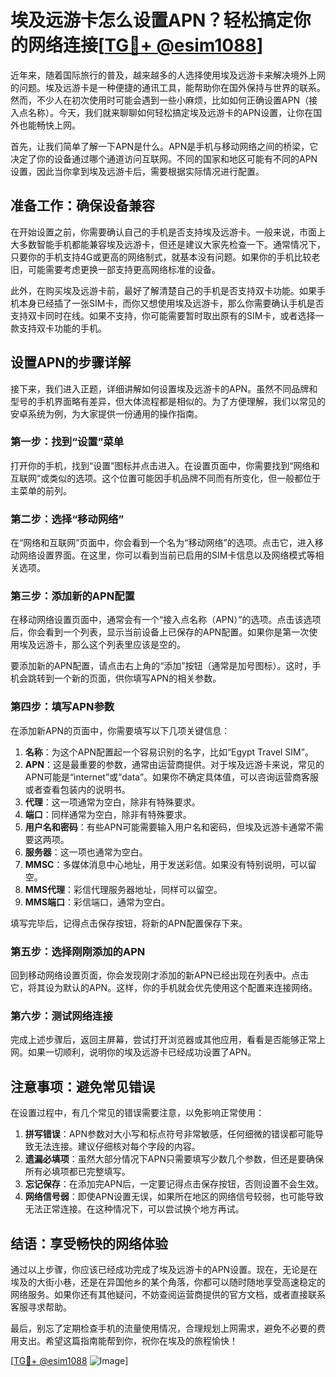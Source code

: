 # 埃及远游卡怎么设置APN？轻松搞定你的网络连接[[TG💪+ @esim1088](https://t.me/s/esim1088)]

近年来，随着国际旅行的普及，越来越多的人选择使用埃及远游卡来解决境外上网的问题。埃及远游卡是一种便捷的通讯工具，能帮助你在国外保持与世界的联系。然而，不少人在初次使用时可能会遇到一些小麻烦，比如如何正确设置APN（接入点名称）。今天，我们就来聊聊如何轻松搞定埃及远游卡的APN设置，让你在国外也能畅快上网。

首先，让我们简单了解一下APN是什么。APN是手机与移动网络之间的桥梁，它决定了你的设备通过哪个通道访问互联网。不同的国家和地区可能有不同的APN设置，因此当你拿到埃及远游卡后，需要根据实际情况进行配置。

## 准备工作：确保设备兼容

在开始设置之前，你需要确认自己的手机是否支持埃及远游卡。一般来说，市面上大多数智能手机都能兼容埃及远游卡，但还是建议大家先检查一下。通常情况下，只要你的手机支持4G或更高的网络制式，就基本没有问题。如果你的手机比较老旧，可能需要考虑更换一部支持更高网络标准的设备。

此外，在购买埃及远游卡前，最好了解清楚自己的手机是否支持双卡功能。如果手机本身已经插了一张SIM卡，而你又想使用埃及远游卡，那么你需要确认手机是否支持双卡同时在线。如果不支持，你可能需要暂时取出原有的SIM卡，或者选择一款支持双卡功能的手机。

## 设置APN的步骤详解

接下来，我们进入正题，详细讲解如何设置埃及远游卡的APN。虽然不同品牌和型号的手机界面略有差异，但大体流程都是相似的。为了方便理解，我们以常见的安卓系统为例，为大家提供一份通用的操作指南。

### 第一步：找到“设置”菜单

打开你的手机，找到“设置”图标并点击进入。在设置页面中，你需要找到“网络和互联网”或类似的选项。这个位置可能因手机品牌不同而有所变化，但一般都位于主菜单的前列。

### 第二步：选择“移动网络”

在“网络和互联网”页面中，你会看到一个名为“移动网络”的选项。点击它，进入移动网络设置界面。在这里，你可以看到当前已启用的SIM卡信息以及网络模式等相关选项。

### 第三步：添加新的APN配置

在移动网络设置页面中，通常会有一个“接入点名称（APN）”的选项。点击该选项后，你会看到一个列表，显示当前设备上已保存的APN配置。如果你是第一次使用埃及远游卡，那么这个列表里应该是空的。

要添加新的APN配置，请点击右上角的“添加”按钮（通常是加号图标）。这时，手机会跳转到一个新的页面，供你填写APN的相关参数。

### 第四步：填写APN参数

在添加新APN的页面中，你需要填写以下几项关键信息：

1. **名称**：为这个APN配置起一个容易识别的名字，比如“Egypt Travel SIM”。
2. **APN**：这是最重要的参数，通常由运营商提供。对于埃及远游卡来说，常见的APN可能是“internet”或“data”。如果你不确定具体值，可以咨询运营商客服或者查看包装内的说明书。
3. **代理**：这一项通常为空白，除非有特殊要求。
4. **端口**：同样通常为空白，除非有特殊要求。
5. **用户名和密码**：有些APN可能需要输入用户名和密码，但埃及远游卡通常不需要这两项。
6. **服务器**：这一项也通常为空白。
7. **MMSC**：多媒体消息中心地址，用于发送彩信。如果没有特别说明，可以留空。
8. **MMS代理**：彩信代理服务器地址，同样可以留空。
9. **MMS端口**：彩信端口，通常为空白。

填写完毕后，记得点击保存按钮，将新的APN配置保存下来。

### 第五步：选择刚刚添加的APN

回到移动网络设置页面，你会发现刚才添加的新APN已经出现在列表中。点击它，将其设为默认的APN。这样，你的手机就会优先使用这个配置来连接网络。

### 第六步：测试网络连接

完成上述步骤后，返回主屏幕，尝试打开浏览器或其他应用，看看是否能够正常上网。如果一切顺利，说明你的埃及远游卡已经成功设置了APN。

## 注意事项：避免常见错误

在设置过程中，有几个常见的错误需要注意，以免影响正常使用：

1. **拼写错误**：APN参数对大小写和标点符号非常敏感，任何细微的错误都可能导致无法连接。建议仔细核对每个字段的内容。
2. **遗漏必填项**：虽然大部分情况下APN只需要填写少数几个参数，但还是要确保所有必填项都已完整填写。
3. **忘记保存**：在添加完APN后，一定要记得点击保存按钮，否则设置不会生效。
4. **网络信号弱**：即使APN设置无误，如果所在地区的网络信号较弱，也可能导致无法正常连接。在这种情况下，可以尝试换个地方再试。

## 结语：享受畅快的网络体验

通过以上步骤，你应该已经成功完成了埃及远游卡的APN设置。现在，无论是在埃及的大街小巷，还是在异国他乡的某个角落，你都可以随时随地享受高速稳定的网络服务。如果你还有其他疑问，不妨查阅运营商提供的官方文档，或者直接联系客服寻求帮助。

最后，别忘了定期检查手机的流量使用情况，合理规划上网需求，避免不必要的费用支出。希望这篇指南能帮到你，祝你在埃及的旅程愉快！

[[TG💪+ @esim1088](https://t.me/s/esim1088) ![Image](https://i.postimg.cc/4NQfJmqS/Snipaste-2025-05-13-00-14-12.png)]